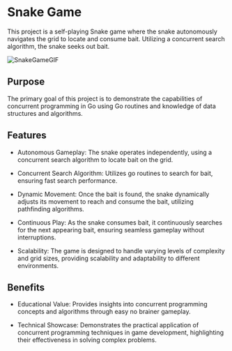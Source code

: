 
# Snake Game

This project is a self-playing Snake game where the snake autonomously navigates the grid to locate and consume bait. Utilizing a concurrent search algorithm, the snake seeks out bait.

![SnakeGameGIF](https://github.com/icryez/SnakeGameMadeEz/assets/35337801/545d6386-8670-466b-9c5c-8d9892aed0f3)

## Purpose
The primary goal of this project is to demonstrate the capabilities of concurrent programming in Go using Go routines and knowledge of data structures and algorithms. 

## Features

- Autonomous Gameplay: The snake operates independently, using a concurrent search algorithm to locate bait on the grid.

- Concurrent Search Algorithm: Utilizes go routines to search for bait, ensuring fast search performance.
- Dynamic Movement: Once the bait is found, the snake dynamically adjusts its movement to reach and consume the bait, utilizing pathfinding algorithms.
- Continuous Play: As the snake consumes bait, it continuously searches for the next appearing bait, ensuring seamless gameplay without interruptions.
- Scalability: The game is designed to handle varying levels of complexity and grid sizes, providing scalability and adaptability to different environments.


## Benefits

- Educational Value: Provides insights into concurrent programming concepts and algorithms through easy no brainer gameplay.

- Technical Showcase: Demonstrates the practical application of concurrent programming techniques in game development, highlighting their effectiveness in solving complex problems.
